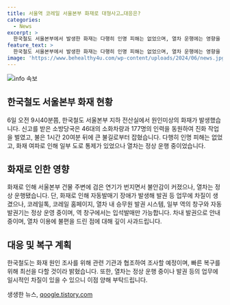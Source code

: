 ```yaml
---
title: 서울역 코레일 서울본부 화재로 대형사고…대응은?
categories:
  - News
excerpt: >
  한국철도 서울본부에서 발생한 화재는 다행히 인명 피해는 없었으며, 열차 운행에는 영향을 주지 않았다. 소방당국이 빠른 대응으로 화재를 진압했고, 화재로 인한 도로 통제도 순차적으로 풀리고 있다. 코레일은 화재로 발권 등 업무에 일시적인 차질이 있었지만, 열차 내 승무원 발권 시스템은 정상 운영 중이며, 빠른 복구를 위해 노력하고 있다고 밝혔다.
feature_text: >
  한국철도 서울본부에서 발생한 화재는 다행히 인명 피해는 없었으며, 열차 운행에는 영향을 주지 않았다. 소방당국이 빠른 대응으로 화재를 진압했고, 화재로 인한 도로 통제도 순차적으로 풀리고 있다. 코레일은 화재로 발권 등 업무에 일시적인 차질이 있었지만, 열차 내 승무원 발권 시스템은 정상 운영 중이며, 빠른 복구를 위해 노력하고 있다고 밝혔다.
image: 'https://www.behealthy4u.com/wp-content/uploads/2024/06/news.jpg'
---
```


<p><img src="https://www.behealthy4u.com/wp-content/uploads/2024/06/news.jpg" alt="info 속보" /></p>

<h2 data-ke-size="size26">한국철도 서울본부 화재 현황</h2>

<p data-ke-size="size16">6일 오전 9시40분쯤, 한국철도 서울본부 지하 전산실에서 원인미상의 화재가 발생했습니다. 신고를 받은 소방당국은 46대의 소화차량과 177명의 인력을 동원하여 진화 작업을 벌였고, 불은 1시간 20여분 뒤에 큰 불길로부터 잡혔습니다. 다행히 인명 피해는 없었고, 화재 여파로 인해 일부 도로 통제가 있었으나 열차는 정상 운행 중이었습니다.</p>

<h2 data-ke-size="size26">화재로 인한 영향</h2>

<p data-ke-size="size16">화재로 인해 서울본부 건물 주변에 검은 연기가 번지면서 불안감이 커졌으나, 열차는 정상 운행됐습니다. 단, 화재로 인해 자동발매기 장애가 발생해 발권 등 업무에 차질이 생겼으나, 코레일톡, 코레일 홈페이지, 열차 내 승무원 발권 시스템, 일부 역의 창구와 자동발권기는 정상 운영 중이며, 역 창구에서는 입석발매만 가능합니다. 차내 발권으로 안내 중이며, 열차 이용에 불편을 드린 점에 대해 깊이 사과드립니다.</p>

<h2 data-ke-size="size26">대응 및 복구 계획</h2>

<p data-ke-size="size16">한국철도는 화재 원인 조사를 위해 관련 기관과 협조하여 조사할 예정이며, 빠른 복구를 위해 최선을 다할 것이라 밝혔습니다. 또한, 열차는 정상 운행 중이나 발권 등의 업무에 일시적인 차질이 있을 수 있으니 이점 양해 부탁드립니다.</p>
생생한 뉴스, <a href="https://qoogle.tistory.com" rel="dofollow">qoogle.tistory.com</a>


